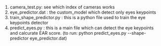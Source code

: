 1. camera_test.py: see which index of cameras works
2. eye_predictor.dat : the custom_model which detect only eyes keypoints
3. train_shape_predictor.py : this is a python file used to train the eye  keypoints detector
4. predict_eyes.py : this is a main file which can detect the eye keypoints and calcurate EAR score.
   (to run: python predict_eyes.py --shape-predictor eye_predictor.dat)
